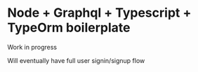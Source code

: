 # Node + Graphql + Typescript + TypeOrm boilerplate

Work in progress

Will eventually have full user signin/signup flow